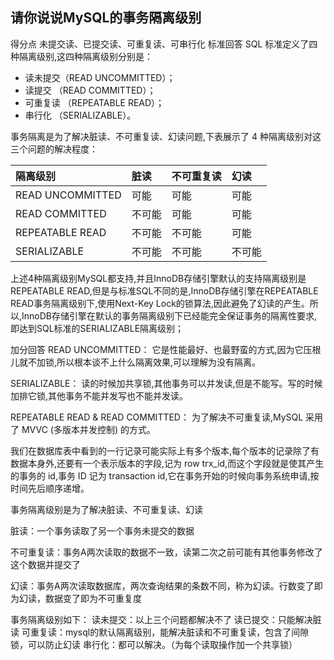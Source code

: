 ## 请你说说MySQL的事务隔离级别

得分点 未提交读、已提交读、可重复读、可串行化 标准回答 SQL 标准定义了四种隔离级别,这四种隔离级别分别是： 

- 读未提交（READ UNCOMMITTED）；
- 读提交 （READ COMMITTED）； 
- 可重复读 （REPEATABLE READ）； 
- 串行化 （SERIALIZABLE）。

事务隔离是为了解决脏读、不可重复读、幻读问题,下表展示了 4 种隔离级别对这三个问题的解决程度： 

| 隔离级别         | 脏读   | 不可重复读 | 幻读   |
| :--------------- | :----- | :--------- | :----- |
| READ UNCOMMITTED | 可能   | 可能       | 可能   |
| READ COMMITTED   | 不可能 | 可能       | 可能   |
| REPEATABLE READ  | 不可能 | 不可能     | 可能   |
| SERIALIZABLE     | 不可能 | 不可能     | 不可能 |

上述4种隔离级别MySQL都支持,并且InnoDB存储引擎默认的支持隔离级别是REPEATABLE READ,但是与标准SQL不同的是,InnoDB存储引擎在REPEATABLE READ事务隔离级别下,使用Next-Key Lock的锁算法,因此避免了幻读的产生。所以,InnoDB存储引擎在默认的事务隔离级别下已经能完全保证事务的隔离性要求,即达到SQL标准的SERIALIZABLE隔离级别；

加分回答 READ UNCOMMITTED： 它是性能最好、也最野蛮的方式,因为它压根儿就不加锁,所以根本谈不上什么隔离效果,可以理解为没有隔离。 

SERIALIZABLE： 读的时候加共享锁,其他事务可以并发读,但是不能写。写的时候加排它锁,其他事务不能并发写也不能并发读。 

REPEATABLE READ & READ COMMITTED： 为了解决不可重复读,MySQL 采用了 MVVC (多版本并发控制) 的方式。

我们在数据库表中看到的一行记录可能实际上有多个版本,每个版本的记录除了有数据本身外,还要有一个表示版本的字段,记为 row trx_id,而这个字段就是使其产生的事务的 id,事务 ID 记为 transaction id,它在事务开始的时候向事务系统申请,按时间先后顺序递增。

事务隔离级别是为了解决脏读、不可重复读、幻读 

脏读：一个事务读取了另一个事务未提交的数据 

不可重复读：事务A两次读取的数据不一致，读第二次之前可能有其他事务修改了这个数据并提交了 

幻读：事务A两次读取数据库，两次查询结果的条数不同，称为幻读。行数变了即为幻读，数据变了即为不可重复度 

事务隔离级别如下： 读未提交：以上三个问题都解决不了 读已提交：只能解决脏读 可重复读：mysql的默认隔离级别，能解决脏读和不可重复读，包含了间隙锁，可以防止幻读 串行化：都可以解决。（为每个读取操作加一个共享锁）